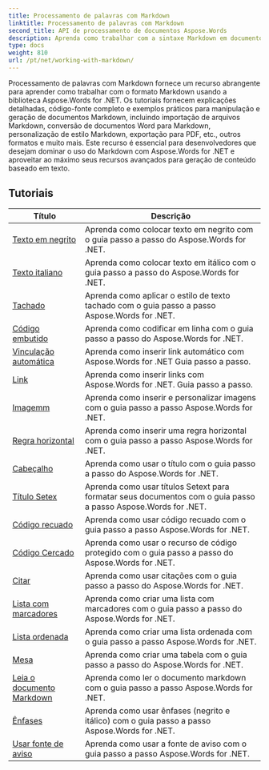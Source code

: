 ```yaml
---
title: Processamento de palavras com Markdown
linktitle: Processamento de palavras com Markdown
second_title: API de processamento de documentos Aspose.Words
description: Aprenda como trabalhar com a sintaxe Markdown em documentos do Word usando Aspose.Words for .NET com estes tutoriais passo a passo e exemplos práticos.
type: docs
weight: 810
url: /pt/net/working-with-markdown/
---
```


Processamento de palavras com Markdown fornece um recurso abrangente para aprender como trabalhar com o formato Markdown usando a biblioteca Aspose.Words for .NET. Os tutoriais fornecem explicações detalhadas, código-fonte completo e exemplos práticos para manipulação e geração de documentos Markdown, incluindo importação de arquivos Markdown, conversão de documentos Word para Markdown, personalização de estilo Markdown, exportação para PDF, etc., outros formatos e muito mais. Este recurso é essencial para desenvolvedores que desejam dominar o uso do Markdown com Aspose.Words for .NET e aproveitar ao máximo seus recursos avançados para geração de conteúdo baseado em texto.

 ## Tutoriais
| Título | Descrição |
| --- | --- |
| [Texto em negrito](./bold-text/) | Aprenda como colocar texto em negrito com o guia passo a passo do Aspose.Words for .NET. |
| [Texto italiano](./italic-text/) | Aprenda como colocar texto em itálico com o guia passo a passo do Aspose.Words for .NET. |
| [Tachado](./strikethrough/) | Aprenda como aplicar o estilo de texto tachado com o guia passo a passo Aspose.Words for .NET. |
| [Código embutido](./inline-code/) | Aprenda como codificar em linha com o guia passo a passo do Aspose.Words for .NET. |
| [Vinculação automática](./autolink/) | Aprenda como inserir link automático com Aspose.Words for .NET Guia passo a passo. |
| [Link](./link/) | Aprenda como inserir links com Aspose.Words for .NET. Guia passo a passo. |
| [Imagemm](./image/) | Aprenda como inserir e personalizar imagens com o guia passo a passo Aspose.Words for .NET. |
| [Regra horizontal](./horizontal-rule/) | Aprenda como inserir uma regra horizontal com o guia passo a passo Aspose.Words for .NET. |
| [Cabeçalho](./heading/) | Aprenda como usar o título com o guia passo a passo do Aspose.Words for .NET. |
| [Título Setex](./setext-heading/) | Aprenda como usar títulos Setext para formatar seus documentos com o guia passo a passo Aspose.Words for .NET. |
| [Código recuado](./indented-code/) | Aprenda como usar código recuado com o guia passo a passo Aspose.Words for .NET. |
| [Código Cercado](./fenced-code/) | Aprenda como usar o recurso de código protegido com o guia passo a passo do Aspose.Words for .NET. |
| [Citar](./quote/) | Aprenda como usar citações com o guia passo a passo do Aspose.Words for .NET. |
| [Lista com marcadores](./bulleted-list/) | Aprenda como criar uma lista com marcadores com o guia passo a passo do Aspose.Words for .NET. |
| [Lista ordenada](./ordered-list/) | Aprenda como criar uma lista ordenada com o guia passo a passo Aspose.Words for .NET. |
| [Mesa](./table/) | Aprenda como criar uma tabela com o guia passo a passo do Aspose.Words for .NET. |
| [Leia o documento Markdown](./read-markdown-document/) | Aprenda como ler o documento markdown com o guia passo a passo Aspose.Words for .NET. |
| [Ênfases](./emphases/) | Aprenda como usar ênfases (negrito e itálico) com o guia passo a passo Aspose.Words for .NET. |
| [Usar fonte de aviso](./use-warning-source/) | Aprenda como usar a fonte de aviso com o guia passo a passo Aspose.Words for .NET. |